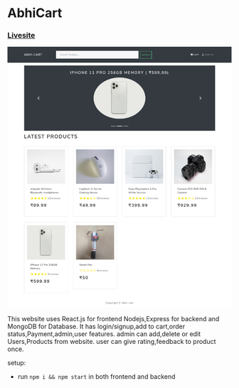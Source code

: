 # AbhiCart
### [Livesite](https://abhicart.herokuapp.com/)

![Screenshot](image_prevlong.png)

This website uses React.js for frontend Nodejs,Express for backend and MongoDB for Database.
It has login/signup,add to cart,order status,Payment,admin,user features.
admin can add,delete or edit Users,Products from website.
user can give rating,feedback to product once.

setup:
- run `npm i && npm start` in both frontend and  backend
